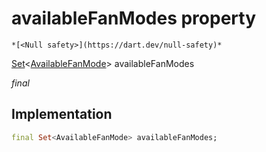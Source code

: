 


# availableFanModes property




    *[<Null safety>](https://dart.dev/null-safety)*


[Set](https://api.flutter.dev/flutter/dart-core/Set-class.html)&lt;[AvailableFanMode](../../yonomi-sdk/AvailableFanMode-class.md)> availableFanModes
  
_final_






## Implementation

```dart
final Set<AvailableFanMode> availableFanModes;


```







